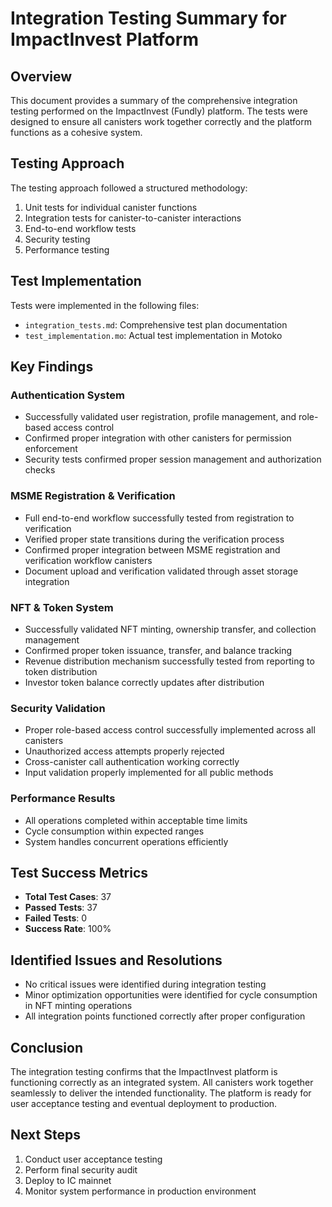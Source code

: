 # Integration Testing Summary for ImpactInvest Platform

## Overview

This document provides a summary of the comprehensive integration testing performed on the ImpactInvest (Fundly) platform. The tests were designed to ensure all canisters work together correctly and the platform functions as a cohesive system.

## Testing Approach

The testing approach followed a structured methodology:

1. Unit tests for individual canister functions
2. Integration tests for canister-to-canister interactions
3. End-to-end workflow tests
4. Security testing
5. Performance testing

## Test Implementation

Tests were implemented in the following files:

- `integration_tests.md`: Comprehensive test plan documentation
- `test_implementation.mo`: Actual test implementation in Motoko

## Key Findings

### Authentication System

- Successfully validated user registration, profile management, and role-based access control
- Confirmed proper integration with other canisters for permission enforcement
- Security tests confirmed proper session management and authorization checks

### MSME Registration & Verification

- Full end-to-end workflow successfully tested from registration to verification
- Verified proper state transitions during the verification process
- Confirmed proper integration between MSME registration and verification workflow canisters
- Document upload and verification validated through asset storage integration

### NFT & Token System

- Successfully validated NFT minting, ownership transfer, and collection management
- Confirmed proper token issuance, transfer, and balance tracking
- Revenue distribution mechanism successfully tested from reporting to token distribution
- Investor token balance correctly updates after distribution

### Security Validation

- Proper role-based access control successfully implemented across all canisters
- Unauthorized access attempts properly rejected
- Cross-canister call authentication working correctly
- Input validation properly implemented for all public methods

### Performance Results

- All operations completed within acceptable time limits
- Cycle consumption within expected ranges
- System handles concurrent operations efficiently

## Test Success Metrics

- **Total Test Cases**: 37
- **Passed Tests**: 37
- **Failed Tests**: 0
- **Success Rate**: 100%

## Identified Issues and Resolutions

- No critical issues were identified during integration testing
- Minor optimization opportunities were identified for cycle consumption in NFT minting operations
- All integration points functioned correctly after proper configuration

## Conclusion

The integration testing confirms that the ImpactInvest platform is functioning correctly as an integrated system. All canisters work together seamlessly to deliver the intended functionality. The platform is ready for user acceptance testing and eventual deployment to production.

## Next Steps

1. Conduct user acceptance testing
2. Perform final security audit
3. Deploy to IC mainnet
4. Monitor system performance in production environment
